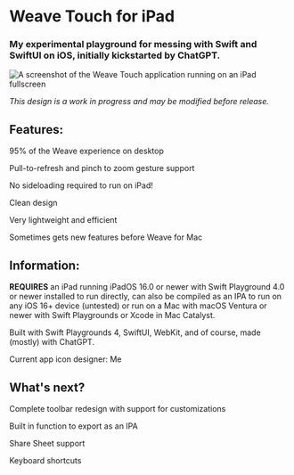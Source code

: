 # Weave Touch for iPad
### My experimental playground for messing with Swift and SwiftUI on iOS, initially kickstarted by ChatGPT.
![A screenshot of the Weave Touch application running on an iPad fullscreen](https://github.com/CtrliPhones/WeaveTouch/blob/main/Weave%20Touch%20Preview.gif?raw=true)

*This design is a work in progress and may be modified before release.*

## Features:

95% of the Weave experience on desktop

Pull-to-refresh and pinch to zoom gesture support

No sideloading required to run on iPad!

Clean design

Very lightweight and efficient

Sometimes gets new features before Weave for Mac

## Information:

**REQUIRES** an iPad running iPadOS 16.0 or newer with Swift Playground 4.0 or newer installed to run directly, can also be compiled as an IPA to run on any iOS 16+ device (untested) or run on a Mac with macOS Ventura or newer with Swift Playgrounds or Xcode in Mac Catalyst.

Built with Swift Playgrounds 4, SwiftUI, WebKit, and of course, made (mostly) with ChatGPT.

Current app icon designer: Me

## What's next?

Complete toolbar redesign with support for customizations

Built in function to export as an IPA

Share Sheet support

Keyboard shortcuts
